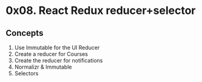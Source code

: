 # 0x08. React Redux reducer+selector

## Concepts

1. Use Immutable for the UI Reducer
2. Create a reducer for Courses
3. Create the reducer for notifications
4. Normalizr & Immutable
5. Selectors
